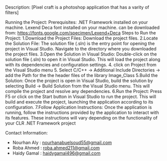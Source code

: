 Description:
[Pixel craft is a photoshop application that has a varity of filters]

Running the Project:
Prerequisites:
.NET Framework installed on your machine.
Lexend Deca font installed on your machine. can be downloaded from: https://fonts.google.com/specimen/Lexend+Deca
Steps to Run the Project:
1.Download the Project Files:
Download the project files.
2.Locate the Solution File:
The solution file (.sln) is the entry point for opening the project in Visual Studio. Navigate to the directory where you downloaded the project files.
3.Open the Solution in Visual Studio:
Double-click on the solution file (.sln) to open it in Visual Studio. This will load the project along with its dependencies and configuration settings.
4. click on Project from the Visual Studio menu
5. Select C/C++ -> Additional Include Directories -> add the Path for the the header files of the library Image_Class
5.Build the Solution:
Once the project is open in Visual Studio, build the solution by selecting Build -> Build Solution from the Visual Studio menu. This will compile the project and resolve any dependencies.
6.Run the Project:
Press F5 or click on the Start button in Visual Studio to run the project. This will build and execute the project, launching the application according to its configuration.
7.Follow Application Instructions:
Once the application is running, follow the instructions provided by the application to interact with its features. These instructions will vary depending on the functionality of your CLR .NET Framework project


Contact Information:
- Nourhan Aly : nourhanabuelsoud55@gmail.com
- Roba Ahmed : roba.ahmed211@gmail.com
- Haidy Gamal : haidygamal496@gmail.com


 
